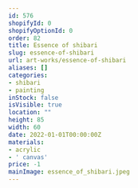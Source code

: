 ```yaml
---
id: 576
shopifyId: 0
shopifyOptionId: 0
order: 82
title: Essence of shibari
slug: essence-of-shibari
url: art-works/essence-of-shibari
aliases: []
categories:
- shibari
- painting
inStock: false
isVisible: true
location: ""
height: 85
width: 60
date: 2022-01-01T00:00:00Z
materials:
- acrylic
- ' canvas'
price: -1
mainImage: essence_of_shibari.jpeg
---
```

